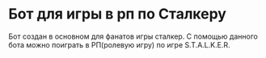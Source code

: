 # Бот для игры в рп по Сталкеру
Бот создан в основном для фанатов игры сталкер. С помощью данного бота можно поиграть в РП(ролевую игру) по игре S.T.A.L.K.E.R. 
